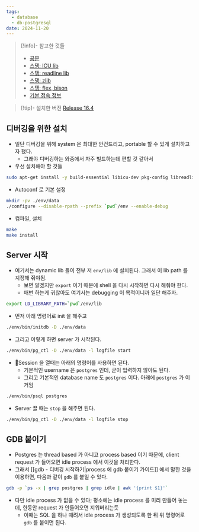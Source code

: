 ```yaml
---
tags:
  - database
  - db-postgresql
date: 2024-11-20
---
```

> [!info]- 참고한 것들
> - [공문](https://www.postgresql.org/docs/current/install-make.html)
> - [스댕: ICU lib](https://stackoverflow.com/a/78478841)
> - [스댕: readline lib](https://askubuntu.com/a/89394)
> - [스댕: zlib](https://askubuntu.com/a/1169769)
> - [스댕: flex, bison](https://stackoverflow.com/a/33623423)
> - [기본 접속 정보](https://postgresql.kr/docs/9.5/manage-ag-createdb.html)

> [!tip]- 설치한 버전
> [Release 16.4](https://github.com/postgres/postgres/releases/tag/REL_16_4)

## 디버깅을 위한 설치

- 일단 디버깅을 위해 system 은 최대한 안건드리고, portable 할 수 있게 설치하고자 했다.
	- 그래야 디버깅하는 와중에서 자주 빌드하는데 편할 것 같아서
- 우선 설치해야 할 것들

```bash
sudo apt-get install -y build-essential libicu-dev pkg-config libreadline-dev zlib1g-dev bison flex
```

- Autoconf 로 기본 설정

```bash
mkdir -pv ./env/data
./configure --disable-rpath --prefix `pwd`/env --enable-debug
```

- 컴파일, 설치

```bash
make
make install
```

## Server 시작

- 여기서는 dynamic lib 들이 전부 저 `env/lib` 에 설치된다. 그래서 이 lib path 를 지정해 줘야됨.
	- 보면 알겠지만 `export` 이기 때문에 shell 을 다시 시작하면 다시 해줘야 한다.
	- 매번 하는게 귀찮아도 여기서는 debugging 이 목적이니까 일단 해주자.

```bash
export LD_LIBRARY_PATH=`pwd`/env/lib
```

- 먼저 아래 명령어로 init 을 해주고

```bash
./env/bin/initdb -D ./env/data
```

- 그리고 이렇게 하면 server 가 시작된다.

```bash
./env/bin/pg_ctl -D ./env/data -l logfile start
```

- Session 을 열때는 아래의 명령어를 사용하면 된다.
	- 기본적인 username 은 `postgres` 인데, 굳이 입력하지 않아도 된다.
	- 그리고 기본적인 database name 도 `postgres` 이다. 아래에 `postgres` 가 이거임

```bash
./env/bin/psql postgres
```

- Server 끌 때는 `stop` 을 해주면 된다.

```bash
./env/bin/pg_ctl -D ./env/data -l logfile stop
```

## GDB 붙이기

- Postgres 는 thread based 가 아니고 process based 이기 때문에, client request 가 들어오면 idle process 에서 이것을 처리한다.
- 그래서 [[gdb - 디버깅 시작하기|process 에 gdb 붙이기 가이드]] 에서 말한 것을 이용하면, 다음과 같이 `gdb` 를 붙일 수 있다.

```bash
gdb -p `ps -x | grep postgres | grep idle | awk '{print $1}'`
```

- 다만 idle process 가 없을 수 있다; 평소에는 idle process 를 미리 만들어 놓는데, 한동안 request 가 안들어오면 지워버리는듯
	- 이때는 SQL 을 하나 때려서 idle process 가 생성되도록 한 뒤 위 명령어로 `gdb` 를 붙이면 된다.